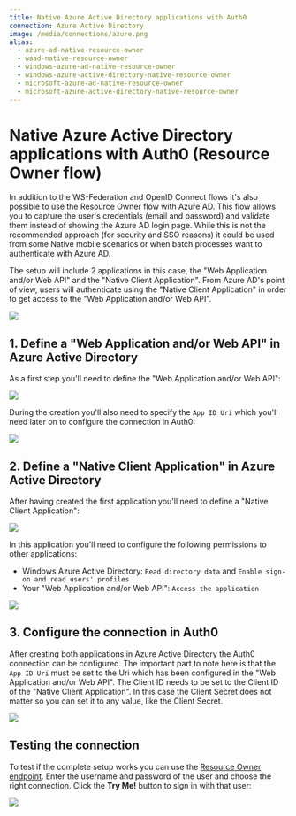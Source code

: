 ```yaml
---
title: Native Azure Active Directory applications with Auth0
connection: Azure Active Directory
image: /media/connections/azure.png
alias:
  - azure-ad-native-resource-owner
  - waad-native-resource-owner
  - windows-azure-ad-native-resource-owner
  - windows-azure-active-directory-native-resource-owner
  - microsoft-azure-ad-native-resource-owner
  - microsoft-azure-active-directory-native-resource-owner
---
```


# Native Azure Active Directory applications with Auth0 (Resource Owner flow)

In addition to the WS-Federation and OpenID Connect flows it's also possible to use the Resource Owner flow with Azure AD. This flow allows you to capture the user's credentials (email and password) and validate them instead of showing the Azure AD login page. While this is not the recommended approach (for security and SSO reasons) it could be used from some Native mobile scenarios or when batch processes want to authenticate with Azure AD.

The setup will include 2 applications in this case, the "Web Application and/or Web API" and the "Native Client Application". From Azure AD's point of view, users will authenticate using the "Native Client Application" in order to get access to the "Web Application and/or Web API".

![](/media/articles/connections/enterprise/azure-active-directory/azure-ad-native-app.png)

## 1. Define a "Web Application and/or Web API" in Azure Active Directory

As a first step you'll need to define the "Web Application and/or Web API":

![](/media/articles/connections/enterprise/azure-active-directory/azure-active-directory-new-api.png)

During the creation you'll also need to specify the `App ID Uri` which you'll need later on to configure the connection in Auth0:

![](/media/articles/connections/enterprise/azure-active-directory/azure-active-directory-new-api-properties.png)

## 2. Define a "Native Client Application" in Azure Active Directory

After having created the first application you'll need to define a "Native Client Application":

![](/media/articles/connections/enterprise/azure-active-directory/azure-active-directory-new-native-app.png)

In this application you'll need to configure the following permissions to other applications:

 - Windows Azure Active Directory: `Read directory data` and `Enable sign-on and read users' profiles`
 - Your "Web Application and/or Web API": `Access the application`
 
![](/media/articles/connections/enterprise/azure-active-directory/azure-active-directory-native-app-permissions.png)

## 3. Configure the connection in Auth0

After creating both applications in Azure Active Directory the Auth0 connection can be configured. The important part to note here is that the `App ID Uri` must be set to the Uri which has been configured in the "Web Application and/or Web API". The Client ID needs to be set to the Client ID of the "Native Client Application". In this case the Client Secret does not matter so you can set it to any value, like the Client Secret.
 
![](/media/articles/connections/enterprise/azure-active-directory/azure-active-directory-create-native-connection.png)

## Testing the connection

To test if the complete setup works you can use the [Resource Owner endpoint](https://auth0.com/docs/auth-api#!#post--oauth-ro). Enter the username and password of the user and choose the right connection. Click the **Try Me!** button to sign in with that user:

![](/media/articles/connections/enterprise/azure-active-directory/azure-active-directory-login.png)